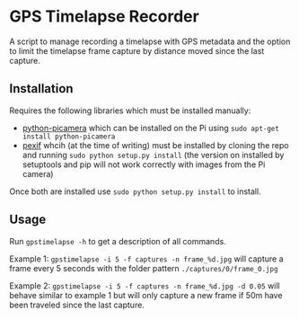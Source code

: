 GPS Timelapse Recorder
======================

A script to manage recording a timelapse with GPS metadata and
the option to limit the timelapse frame capture by distance moved
since the last capture.

Installation
------------

Requires the following libraries which must be installed manually:

- [python-picamera](http://picamera.readthedocs.org) which can be installed on the Pi using ```sudo apt-get install python-picamera```
- [pexif](https://github.com/bennoleslie/pexif) whcih (at the time of writing) must be installed by cloning the repo and running ```sudo python setup.py install``` (the version on installed by setuptools and pip will not work correctly with images from the Pi camera)

Once both are installed use ```sudo python setup.py install``` to install.

Usage
-----

Run ```gpstimelapse -h``` to get a description of all commands.

Example 1: ```gpstimelapse -i 5 -f captures -n frame_%d.jpg```
will capture a frame every 5 seconds with the folder pattern
```./captures/0/frame_0.jpg```

Example 2: ```gpstimelapse -i 5 -f captures -n frame_%d.jpg -d 0.05```
will behave similar to example 1 but will only capture a new frame
if 50m have been traveled since the last capture.
